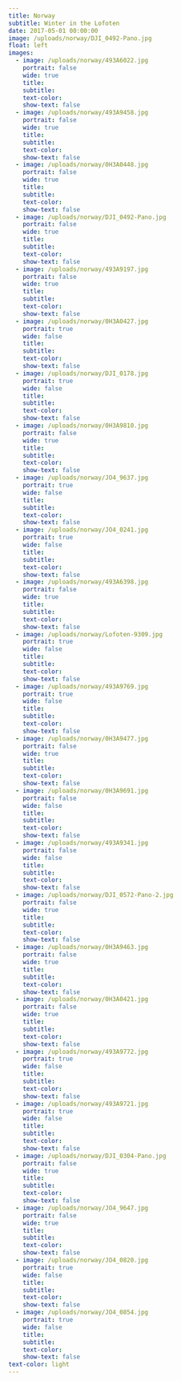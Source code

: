 ```yaml
---
title: Norway
subtitle: Winter in the Lofoten
date: 2017-05-01 00:00:00
image: /uploads/norway/DJI_0492-Pano.jpg
float: left
images:
  - image: /uploads/norway/493A6022.jpg
    portrait: false
    wide: true
    title:
    subtitle:
    text-color:
    show-text: false
  - image: /uploads/norway/493A9458.jpg
    portrait: false
    wide: true
    title:
    subtitle:
    text-color:
    show-text: false
  - image: /uploads/norway/0H3A0448.jpg
    portrait: false
    wide: true
    title:
    subtitle:
    text-color:
    show-text: false
  - image: /uploads/norway/DJI_0492-Pano.jpg
    portrait: false
    wide: true
    title:
    subtitle:
    text-color:
    show-text: false
  - image: /uploads/norway/493A9197.jpg
    portrait: false
    wide: true
    title:
    subtitle:
    text-color:
    show-text: false
  - image: /uploads/norway/0H3A0427.jpg
    portrait: true
    wide: false
    title:
    subtitle:
    text-color:
    show-text: false
  - image: /uploads/norway/DJI_0178.jpg
    portrait: true
    wide: false
    title:
    subtitle:
    text-color:
    show-text: false
  - image: /uploads/norway/0H3A9810.jpg
    portrait: false
    wide: true
    title:
    subtitle:
    text-color:
    show-text: false
  - image: /uploads/norway/JO4_9637.jpg
    portrait: true
    wide: false
    title:
    subtitle:
    text-color:
    show-text: false
  - image: /uploads/norway/JO4_0241.jpg
    portrait: true
    wide: false
    title:
    subtitle:
    text-color:
    show-text: false
  - image: /uploads/norway/493A6398.jpg
    portrait: false
    wide: true
    title:
    subtitle:
    text-color:
    show-text: false
  - image: /uploads/norway/Lofoten-9309.jpg
    portrait: true
    wide: false
    title:
    subtitle:
    text-color:
    show-text: false
  - image: /uploads/norway/493A9769.jpg
    portrait: true
    wide: false
    title:
    subtitle:
    text-color:
    show-text: false
  - image: /uploads/norway/0H3A9477.jpg
    portrait: false
    wide: true
    title:
    subtitle:
    text-color:
    show-text: false
  - image: /uploads/norway/0H3A9691.jpg
    portrait: false
    wide: false
    title:
    subtitle:
    text-color:
    show-text: false
  - image: /uploads/norway/493A9341.jpg
    portrait: false
    wide: false
    title:
    subtitle:
    text-color:
    show-text: false
  - image: /uploads/norway/DJI_0572-Pano-2.jpg
    portrait: false
    wide: true
    title:
    subtitle:
    text-color:
    show-text: false
  - image: /uploads/norway/0H3A9463.jpg
    portrait: false
    wide: true
    title:
    subtitle:
    text-color:
    show-text: false
  - image: /uploads/norway/0H3A0421.jpg
    portrait: false
    wide: true
    title:
    subtitle:
    text-color:
    show-text: false
  - image: /uploads/norway/493A9772.jpg
    portrait: true
    wide: false
    title:
    subtitle:
    text-color:
    show-text: false
  - image: /uploads/norway/493A9721.jpg
    portrait: true
    wide: false
    title:
    subtitle:
    text-color:
    show-text: false
  - image: /uploads/norway/DJI_0304-Pano.jpg
    portrait: false
    wide: true
    title:
    subtitle:
    text-color:
    show-text: false
  - image: /uploads/norway/JO4_9647.jpg
    portrait: false
    wide: true
    title:
    subtitle:
    text-color:
    show-text: false
  - image: /uploads/norway/JO4_0820.jpg
    portrait: true
    wide: false
    title:
    subtitle:
    text-color:
    show-text: false
  - image: /uploads/norway/JO4_0854.jpg
    portrait: true
    wide: false
    title:
    subtitle:
    text-color:
    show-text: false
text-color: light
---
```


